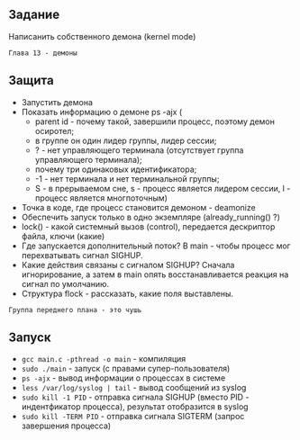 ## Задание
Написанить собственного демона (kernel mode)

`Глава 13 - демоны`

## Защита
- Запустить демона
- Показать информацию о демоне ps -ajx (
  - parent id - почему такой, завершили процесс, поэтому демон осиротел;
  - в группе он один лидер группы, лидер сессии;
  - ? - нет управляющего терминала (отсутствует группа управляющего терминала);
  - почему три одинаковых идентификатора;
  - -1 - нет терминала и нет терминальной группы;
  - S - в прерываемом сне, s - процесс является лидером сессии, l - процесс является многпоточным)
- Точка в коде, где процесс становится демоном - deamonize
- Обеспечить запуск только в одно экземпляре (already_running() ?)
- lock() - какой системный вызов (control), передается дескриптор файла, ключи (какие)
- Где запускается дополнительный поток? В main - чтобы процесс мог перехватывать сигнал SIGHUP. 
- Какие действия связаны с сигналом SIGHUP? Сначала игнорирование, а затем в main опять восстанавливается реакция на сигнал по умолчанию.
- Структура flock - рассказать, какие поля выставлены.

`Группа переднего плана - это чушь`

## Запуск
- `gcc main.c -pthread -o main` - компиляция
- `sudo ./main` - запуск (с правами супер-пользователя)
- `ps -ajx` - вывод информации о процессах в системе
- `less /var/log/syslog | tail` - вывод сообщений из syslog
- `sudo kill -1 PID` - отправка сигнала SIGHUP (вместо PID - индентфикатор процесса), результат отобразится в syslog
- `sudo kill -TERM PID` - отправка сигнала SIGTERM (запрос завершения процесса)